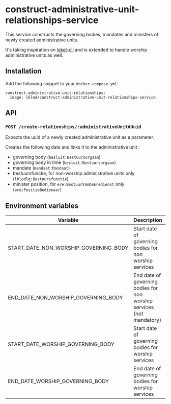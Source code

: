 # construct-administrative-unit-relationships-service

This service constructs the governing bodies, mandates and ministers of newly created administrative units.

It's taking inspiration on [loket-cli](https://github.com/lblod/loket-cli) and is extended to handle worship administrative units as well.

## Installation

Add the following snippet to your `docker-compose.yml`:

```
construct-administrative-unit-relationships:
  image: lblod/construct-administrative-unit-relationships-service
```

## API

### `POST /create-relationships/:administrativeUnitdUuid`

Expects the uuid of a newly created administrative unit as a parameter.

Creates the following data and links it to the administrative unit :

- governing body (`besluit:Bestuursorgaan`)
- governing body in time (`besluit:Bestuursorgaan`)
- mandate (`mandaat:Mandaat`)
- bestuursfunctie, for non-worship administrative units only (`lblodlg:Bestuursfunctie`)
- minister position, for `ere:BestuurVanDeEredienst` only (`ere:PositieBedienaar`)

## Environment variables

| Variable                              | Description                                                           | Default               |
| ------------------------------------- | --------------------------------------------------------------------- | --------------------- |
| START_DATE_NON_WORSHIP_GOVERNING_BODY | Start date of governing bodies for non worship services               | "2019-01-01T00:00:00" |
| END_DATE_NON_WORSHIP_GOVERNING_BODY   | End date of governing bodies for non worship services (not mandatory) |                       |
| START_DATE_WORSHIP_GOVERNING_BODY     | Start date of governing bodies for worship services                   | "2020-04-01T00:00:00" |
| END_DATE_WORSHIP_GOVERNING_BODY       | End date of governing bodies for worship services                     | "2023-03-31T00:00:00" |
